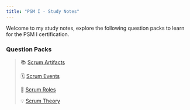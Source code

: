 ```yaml
---
title: "PSM I - Study Notes"
---
```

Welcome to my study notes, explore the following question packs to learn for the PSM I certification.

### Question Packs
>📚 [Scrum Artifacts](PSM_1/Questions%20Packs/Scrum%20Artifacts.md)
>
>🗓️ [Scrum Events](PSM_1/Questions%20Packs/Scrum%20Events.md)
>
>🥼 [Scrum Roles](PSM_1/Questions%20Packs/Scrum%20Roles.md)
>
>💡 [Scrum Theory](PSM_1/Questions%20Packs/Scrum%20Theory.md)


